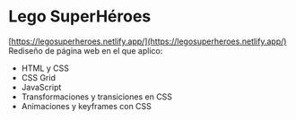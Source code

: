# Lego SuperHéroes
[https://legosuperheroes.netlify.app/](https://legosuperheroes.netlify.app/)
Rediseño de página web en el que aplico:

- HTML y CSS
- CSS Grid
- JavaScript
- Transformaciones y transiciones en CSS
- Animaciones y keyframes con CSS
